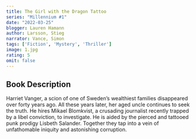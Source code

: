 ```yaml
---
title: The Girl with the Dragon Tattoo
series: "Millennium #1"
date: "2022-03-25"
blogger: Lauren Hamann
author: Larsson, Stieg
narrator: Vance, Simon
tags: ['Fiction', 'Mystery', 'Thriller']
image: 1.jpg
rating: 5
omit: false
---
```




## Book Description

Harriet Vanger, a scion of one of Sweden’s wealthiest families disappeared over forty years ago. All these years later, her aged uncle continues to seek the truth. He hires Mikael Blomkvist, a crusading journalist recently trapped by a libel conviction, to investigate. He is aided by the pierced and tattooed punk prodigy Lisbeth Salander. Together they tap into a vein of unfathomable iniquity and astonishing corruption.